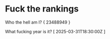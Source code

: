 # Fuck the rankings

Who the hell am I?
{ 23488949 }

What fucking year is it?
[ 2025-03-31T18:30:00Z ]
